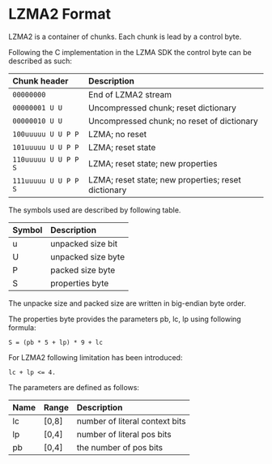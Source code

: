 # LZMA2 Format

LZMA2 is a container of chunks. Each chunk is lead by a control byte.

Following the C implementation in the LZMA SDK the control byte can be
described as such:

Chunk header         | Description
:------------------- | :--------------------------------------------------
`00000000`           | End of LZMA2 stream
`00000001 U U`       | Uncompressed chunk; reset dictionary
`00000010 U U`       | Uncompressed chunk; no reset of dictionary
`100uuuuu U U P P`   | LZMA; no reset
`101uuuuu U U P P`   | LZMA; reset state
`110uuuuu U U P P S` | LZMA; reset state; new properties
`111uuuuu U U P P S` | LZMA; reset state; new properties; reset dictionary

The symbols used are described by following table.

Symbol | Description
:----- | :-----------------
u      | unpacked size bit
U      | unpacked size byte
P      | packed size byte
S      | properties byte

The unpacke size and packed size are written in big-endian byte order.

The properties byte provides the parameters pb, lc, lp using following
formula:

    S = (pb * 5 + lp) * 9 + lc

For LZMA2 following limitation has been introduced:

    lc + lp <= 4.

The parameters are defined as follows:

Name  | Range  | Description
:---- | :----- | :------------------------------
lc    | [0,8]  | number of literal context bits
lp    | [0,4]  | number of literal pos bits
pb    | [0,4]  | the number of pos bits
